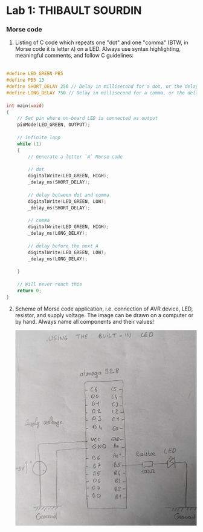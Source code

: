 # Lab 1: THIBAULT SOURDIN

### Morse code

1. Listing of C code which repeats one "dot" and one "comma" (BTW, in Morse code it is letter `A`) on a LED. Always use syntax highlighting, meaningful comments, and follow C guidelines:

```c

#define LED_GREEN PB5
#define PB5 13
#define SHORT_DELAY 250 // Delay in millisecond for a dot, or the delay between two signals
#define LONG_DELAY 750 // Delay in millisecond for a comma, or the delay between two characters

int main(void)
{
    // Set pin where on-board LED is connected as output
    pinMode(LED_GREEN, OUTPUT);

    // Infinite loop
    while (1)
    {
        // Generate a letter `A` Morse code

        // dot
        digitalWrite(LED_GREEN, HIGH);
        _delay_ms(SHORT_DELAY);

        // delay between dot and comma
        digitalWrite(LED_GREEN, LOW);
        _delay_ms(SHORT_DELAY);

        // comma
        digitalWrite(LED_GREEN, HIGH);
        _delay_ms(LONG_DELAY);

        // delay before the next A
        digitalWrite(LED_GREEN, LOW);
        _delay_ms(LONG_DELAY);

    }

    // Will never reach this
    return 0;
}
```

2. Scheme of Morse code application, i.e. connection of AVR device, LED, resistor, and supply voltage. The image can be drawn on a computer or by hand. Always name all components and their values!

   ![schematics](./schematics.jpg)
